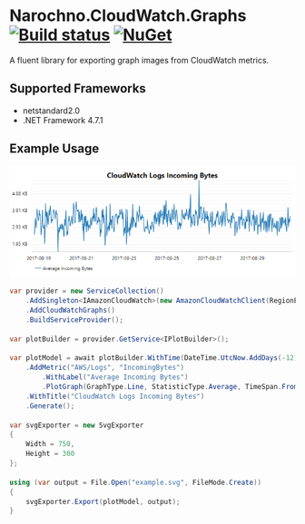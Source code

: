 # Narochno.CloudWatch.Graphs [![Build status](https://ci.appveyor.com/api/projects/status/7p7owa4ksp8w2jk2/branch/master?svg=true)](https://ci.appveyor.com/project/Narochno/narochno-cloudwatch-graphs/branch/master) [![NuGet](https://img.shields.io/nuget/v/Narochno.CloudWatch.Graphs.svg)](https://www.nuget.org/packages/Narochno.CloudWatch.Graphs/)
A fluent library for exporting graph images from CloudWatch metrics.

## Supported Frameworks
* netstandard2.0
* .NET Framework 4.7.1

## Example Usage

![Example](example.png)

```csharp
var provider = new ServiceCollection()
    .AddSingleton<IAmazonCloudWatch>(new AmazonCloudWatchClient(RegionEndpoint.EUWest1))
    .AddCloudWatchGraphs()
    .BuildServiceProvider();

var plotBuilder = provider.GetService<IPlotBuilder>();

var plotModel = await plotBuilder.WithTime(DateTime.UtcNow.AddDays(-12), DateTime.UtcNow)
    .AddMetric("AWS/Logs", "IncomingBytes")
        .WithLabel("Average Incoming Bytes")
        .PlotGraph(GraphType.Line, StatisticType.Average, TimeSpan.FromMinutes(30))
    .WithTitle("CloudWatch Logs Incoming Bytes")
    .Generate();

var svgExporter = new SvgExporter
{
    Width = 750,
    Height = 300
};

using (var output = File.Open("example.svg", FileMode.Create))
{
    svgExporter.Export(plotModel, output);
}
```
